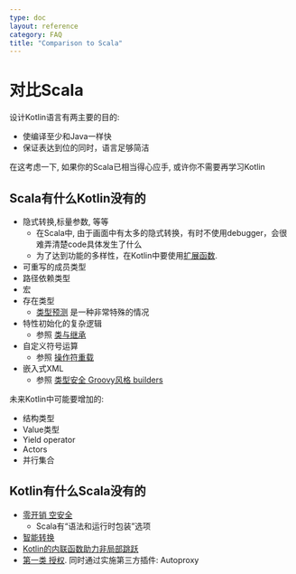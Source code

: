 ```yaml
---
type: doc
layout: reference
category: FAQ
title: "Comparison to Scala"
---
```


# 对比Scala

设计Kotlin语言有两主要的目的:

* 使编译至少和Java一样快
* 保证表达到位的同时，语言足够简洁

在这考虑一下, 如果你的Scala已相当得心应手, 或许你不需要再学习Kotlin

## Scala有什么Kotlin没有的

* 隐式转换,标量参数, 等等
    * 在Scala中, 由于画面中有太多的隐式转换，有时不使用debugger，会很难弄清楚code具体发生了什么
    * 为了达到功能的多样性，在Kotlin中要使用[扩展函数](extensions.html).
* 可重写的成员类型
* 路径依赖类型
* 宏
* 存在类型
    * [类型预测](generics.html#type-projections) 是一种非常特殊的情况
* 特性初始化的复杂逻辑
    * 参照 [类与继承](classes.html)
* 自定义符号运算
    * 参照 [操作符重载](operator-overloading.html)
* 嵌入式XML
    * 参照 [类型安全 Groovy风格 builders](type-safe-builders.html)

未来Kotlin中可能要增加的:

* 结构类型
* Value类型
* Yield operator
* Actors
* 并行集合

## Kotlin有什么Scala没有的

* [零开销 空安全](null-safety.html)
    * Scala有“语法和运行时包装”选项
* [智能转换](typecasts.html)
* [Kotlin的内联函数助力非局部跳跃](inline-functions.html#inline-functions)
* [第一类 授权](delegation.html). 同时通过实施第三方插件: Autoproxy
